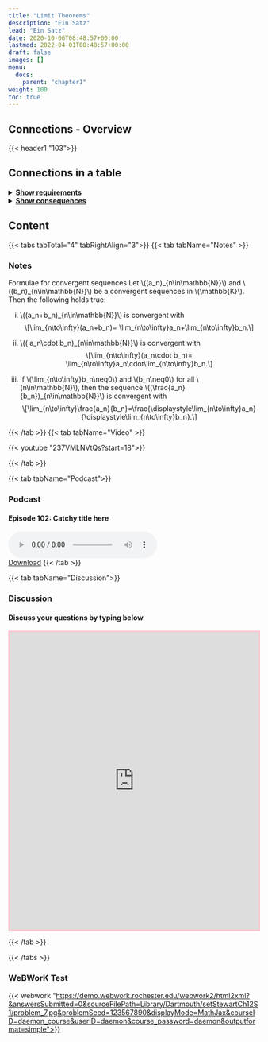 ```yaml
---
title: "Limit Theorems"
description: "Ein Satz"
lead: "Ein Satz"
date: 2020-10-06T08:48:57+00:00
lastmod: 2022-04-01T08:48:57+00:00
draft: false
images: []
menu:
  docs:
    parent: "chapter1"
weight: 100
toc: true
---
```


## Connections - Overview

{{< header1 "103">}}

## Connections in a table

<details>
<summary><b><u>Show requirements</u></b></summary>
<div class="table-responsive-sm">
<table class="table">
<thead>
  <tr>
    <th scope="col">Concept</th>
    <th scope="col">Content</th>
  </tr>
</thead>
<tbody>

<tr>
<th scope="row"><a href="../../chapter1/101/">Convergence</a></th>
<td>Ein Satz</td>
</tr>
        
<tr class="bg-danger">
<th scope="row"><a href="../../chapter1/103/">Limit Theorems</a></th>
<td>Ein Satz</td>
</tr>
        
</tbody>
</table>
</div>
</details>

<details>
<summary><b><u>Show consequences</u></b></summary>
<div class="table-responsive-sm">
<table class="table">
<thead>
  <tr>
    <th scope="col">Concept</th>
    <th scope="col">Content</th>
  </tr>
</thead>
<tbody>

<tr class="bg-danger">
<th scope="row"><a href="../../chapter1/103/">Limit Theorems</a></th>
<td>Ein Satz</td>
</tr>
        
</tbody>
</table>
</div>
</details>


## Content

{{< tabs tabTotal="4" tabRightAlign="3">}}
{{< tab tabName="Notes" >}}

### Notes 
<div class="Theorem">
<p><span>Formulae for convergent sequences</span> <span
id="thm:limformnormed" label="thm:limformnormed"></span> Let <span
class="math inline">\((a_n)_{n\in\mathbb{N}}\)</span> and <span
class="math inline">\((b_n)_{n\in\mathbb{N}}\)</span> be a convergent
sequences in <span class="math inline">\(\mathbb{K}\)</span>. Then the
following holds true:</p>
<ol type="i">
<li><p><span class="math inline">\((a_n+b_n)_{n\in\mathbb{N}}\)</span>
is convergent with <span
class="math display">\[\lim_{n\to\infty}(a_n+b_n)=
\lim_{n\to\infty}a_n+\lim_{n\to\infty}b_n.\]</span></p></li>
<li><p><span class="math inline">\(( a_n\cdot
b_n)_{n\in\mathbb{N}}\)</span> is convergent with <span
class="math display">\[\lim_{n\to\infty}(a_n\cdot b_n)=
\lim_{n\to\infty}a_n\cdot\lim_{n\to\infty}b_n.\]</span></p></li>
<li><p>If <span class="math inline">\(\lim_{n\to\infty}b_n\neq0\)</span>
and <span class="math inline">\(b_n\neq0\)</span> for all <span
class="math inline">\(n\in\mathbb{N}\)</span>, then the sequence <span
class="math inline">\((\frac{a_n}{b_n})_{n\in\mathbb{N}}\)</span> is
convergent with <span
class="math display">\[\lim_{n\to\infty}\frac{a_n}{b_n}=\frac{\displaystyle\lim_{n\to\infty}a_n}{\displaystyle\lim_{n\to\infty}b_n}.\]</span></p></li>
</ol>
</div>


{{< /tab >}}
{{< tab tabName="Video" >}}

{{< youtube "237VMLNVtQs?start=18">}}

{{< /tab >}}


{{< tab tabName="Podcast">}}
<h3>Podcast</h3>
<h4>Episode 102: Catchy title here</h4>
<audio controls>
  <source src="PODCAST_real" type="audio/wav" />
  Your browser does not support the audio element.
</audio>
<br />
<a href="" class="btn btn-primary btn-lg" download="PODCAST_real"
  >Download</a
>
{{< /tab >}}

{{< tab tabName="Discussion">}}

  <h3>Discussion</h3>
  <h4>Discuss your questions by typing below</h4>

  <iframe
    style="border: 2px solid pink"
    class="embed-responsive-item"
    name="embed_readwrite"
    src="https://pads.rz.tuhh.de/p/"
    width="100%"
    height="600"
  ></iframe>

{{< /tab >}}

{{< /tabs >}}


### WeBWorK Test

{{< webwork "https://demo.webwork.rochester.edu/webwork2/html2xml?&answersSubmitted=0&sourceFilePath=Library/Dartmouth/setStewartCh12S1/problem_7.pg&problemSeed=123567890&displayMode=MathJax&courseID=daemon_course&userID=daemon&course_password=daemon&outputformat=simple">}}
